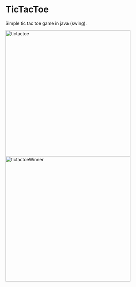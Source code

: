 # TicTacToe
Simple tic tac toe game in java (swing).

<img width="398" alt="tictactoe" src="https://user-images.githubusercontent.com/56079123/73769254-a5b66e00-477a-11ea-90b7-acbe445a6985.png">

<img width="398" alt="tictactoeWinner" src="https://user-images.githubusercontent.com/56079123/73769348-caaae100-477a-11ea-8d63-29142375de9e.png">
